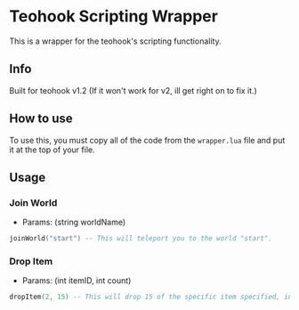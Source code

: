 # Teohook Scripting Wrapper
This is a wrapper for the teohook's scripting functionality.

## Info
Built for teohook v1.2 (If it won't work for v2, ill get right on to fix it.)

## How to use
To use this, you must copy all of the code from the `wrapper.lua` file and put it at the top of your file.

## Usage
### Join World
* Params: (string worldName)
```lua
joinWorld("start") -- This will teleport you to the world "start".
```
### Drop Item
* Params: (int itemID, int count)
```lua
dropItem(2, 15) -- This will drop 15 of the specific item specified, in this case itemID 2 is dirt, so this will drop 15 dirt.
```

